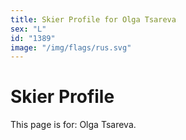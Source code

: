 ```yaml
---
title: Skier Profile for Olga Tsareva
sex: "L"
id: "1389"
image: "/img/flags/rus.svg" 
---
```


# Skier Profile

This page is for: Olga Tsareva.
    